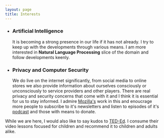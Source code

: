 ```yaml
---
layout: page
title: Interests
---
```

* ### Artificial Intelligence
    It is becoming a strong presence in our life if it has not already. I try to keep up with the developments through various means. I am more interested in **Natural Language Processing** slice of the domain and follow developments keenly.
* ### Privacy and Computer Security
    We do live on the internet significantly, from social media to online stores we also provide information about ourselves consciously or unconsciously to service providers and other players. There are real privacy and security concerns that come with it and I think it is essential for us to stay informed. 
    I admire [Mozilla's](mozilla.org/) work in this and enoucrage more people to subscribe to it's newsletters and listen to episodes of  it's [podcast](https://irlpodcast.org) and those with means to donate.
    

While we are here, I would also like to say kudos to [TED-Ed](https://ed.ted.com). I consume their video lessons focused for children and recommend it to children and adults alike.  
